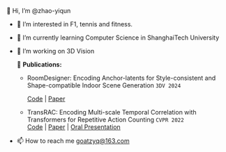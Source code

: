 👋 Hi, I’m @zhao-yiqun

- 👀 I’m interested in F1, tennis and fitness.

- 🌱 I’m currently learning Computer Science in ShanghaiTech University

- 💞️ I’m working on 3D Vision
  
  🌱 **Publications:**

  * RoomDesigner: Encoding Anchor-latents for Style-consistent and Shape-compatible Indoor Scene Generation `3DV 2024`

    [Code](https://github.com/zhao-yiqun/RoomDesigner) | [Paper](arxiv.org/pdf/2310.10027.pdf)
  
  * TransRAC: Encoding Multi-scale Temporal Correlation with Transformers for Repetitive Action Counting `CVPR 2022`   
    [Code](https://github.com/SvipRepetitionCounting/TransRAC) | [Paper](https://arxiv.org/abs/2204.01018) | [Oral Presentation](https://www.youtube.com/watch?v=SFpUS9mHHpk)

- 📫 How to reach me goatzyq@163.com
